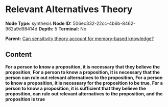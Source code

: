 # Relevant Alternatives Theory

**Node Type:** synthesis
**Node ID:** 506ec332-22cc-4b6b-8462-962a9d98414d
**Depth:** 5
**Terminal:** No

**Parent:** [Can sensitivity theory account for memory-based knowledge?](can-sensitivity-theory-account-for-memory-based-knowledge-antithesis-b460dff1-05cf-43af-87d4-98547b53d8fe.md)

## Content

**For a person to know a proposition, it is necessary that they believe the proposition**, **For a person to know a proposition, it is necessary that the person can rule out relevant alternatives to the proposition**, **For a person to know a proposition, it is necessary for the proposition to be true**, **For a person to know a proposition, it is sufficient that they believe the proposition, can rule out relevant alternatives to the proposition, and the proposition is true**
